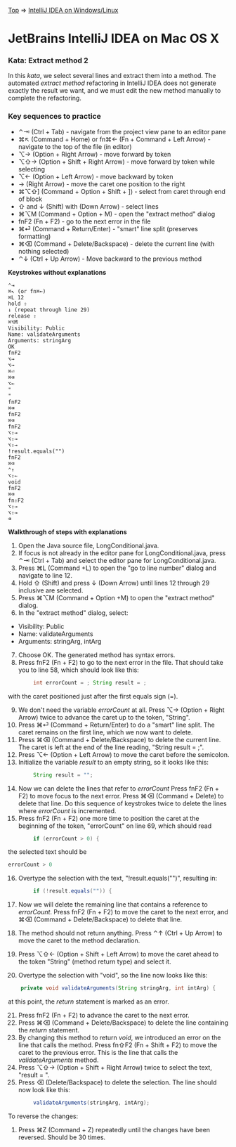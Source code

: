 [Top](README.md) => [IntelliJ IDEA on Windows/Linux](ij-osx.md)

# JetBrains IntelliJ IDEA on Mac OS X

### Kata: Extract method 2

In this _kata_, we select several lines and extract them into a method. The automated _extract method_ refactoring in IntelliJ IDEA does not generate exactly the result we want, and we must edit the new method manually to complete the refactoring.

### Key sequences to practice

- ⌃⇥ (Ctrl + Tab) - navigate from the project view pane to an editor pane
- ⌘↖︎ (Command + Home) or fn⌘← (Fn + Command + Left Arrow) - navigate to the top of the file (in editor)
- ⌥→ (Option + Right Arrow) - move forward by token
- ⌥⇧→ (Option + Shift + Right Arrow) - move forward by token while selecting
- ⌥← (Option + Left Arrow) - move backward by token
- → (Right Arrow) - move the caret one position to the right
- ⌘⌥⇧] (Command + Option + Shift + ]) - select from caret through end of block
- ⇧ and ↓ (Shift) with (Down Arrow) - select lines
- ⌘⌥M (Command + Option + M) - open the "extract method" dialog
- fnF2 (Fn + F2) - go to the next error in the file
- ⌘⏎ (Command + Return/Enter) - "smart" line split (preserves formatting)
- ⌘⌫ (Command + Delete/Backspace) - delete the current line (with nothing selected)
- ⌃↓ (Ctrl + Up Arrow) - Move backward to the previous method

**Keystrokes without explanations**

```
⌃⇥
⌘↖︎ (or fn⌘←)
⌘L 12
hold ⇧
↓ (repeat through line 29)
release ⇧
⌘⌥M
Visibility: Public
Name: validateArguments
Arguments: stringArg
OK
fnF2
⌥→
⌥→
⌘⏎
⌘⌫
⌥←
"
"
fnF2
⌘⌫
fnF2
⌘⌫
fnF2
⌥⇧→
⌥⇧→
⌥⇧→
!result.equals("")
fnF2
⌘⌫
⌃↑
⌥⇧←
void
fnF2
⌘⌫
fn⇧F2
⌥⇧→
⌥⇧→
⌫
```


**Walkthrough of steps with explanations**

1. Open the Java source file, LongConditional.java.
1. If focus is not already in the editor pane for LongConditional.java, press ⌃⇥ (Ctrl + Tab) and select the editor pane for LongConditional.java.
1. Press ⌘L (Command +L) to open the "go to line number" dialog and navigate to line 12.
1. Hold ⇧ (Shift) and press ↓ (Down Arrow) until lines 12 through 29 inclusive are selected.
1. Press ⌘⌥M (Command + Option +M) to open the "extract method" dialog.
1. In the "extract method" dialog, select:
- Visibility: Public
- Name: validateArguments
- Arguments: stringArg, intArg

7. Choose OK. The generated method has syntax errors.
1. Press fnF2 (Fn + F2) to go to the next error in the file. That should take you to line 58, which should look like this:
```java
        int errorCount = ; String result = ;
```
with the caret positioned just after the first equals sign (=).

9. We don't need the variable _errorCount_ at all. Press ⌥→ (Option + Right Arrow) twice to advance the caret up to the token, "String".
10. Press ⌘⏎ (Command + Return/Enter) to do a "smart" line split. The caret remains on the first line, which we now want to delete.
11. Press ⌘⌫ (Command + Delete/Backspace) to delete the current line. The caret is left at the end of the line reading, "String result = ;".
12. Press ⌥← (Option + Left Arrow) to move the caret before the semicolon.
13. Initialize the variable _result_ to an empty string, so it looks like this:
```java
        String result = "";
```

14. Now we can delete the lines that refer to _errorCount_ Press fnF2 (Fn + F2) to move focus to the next error. Press ⌘⌫ (Command + Delete) to delete that line. Do this sequence of keystrokes twice to delete the lines where _errorCount_ is incremented.
15. Press fnF2 (Fn + F2) one more time to position the caret at the beginning of the token, "errorCount" on line 69, which should read
```java
        if (errorCount > 0) {
```
the selected text should be
```java
errorCount > 0
```

16. Overtype the selection with the text, "!result.equals("")", resulting in:
```java
        if (!result.equals("")) {
```

17. Now we will delete the remaining line that contains a reference to _errorCount_. Press fnF2 (Fn + F2) to move the caret to the next error, and ⌘⌫ (Command + Delete/Backspace) to delete that line.

18. The method should not return anything. Press ⌃↑ (Ctrl + Up Arrow) to move the caret to the method declaration.
19. Press ⌥⇧← (Option + Shift + Left Arrow) to move the caret ahead to the token "String" (method return type) and select it.
20. Overtype the selection with "void", so the line now looks like this:
```java
    private void validateArguments(String stringArg, int intArg) {
```

at this point, the _return_ statement is marked as an error.

21. Press fnF2 (Fn + F2) to advance the caret to the next error.
22. Press ⌘⌫ (Command + Delete/Backspace) to delete the line containing the _return_ statement.
23. By changing this method to return _void_, we introduced an error on the line that calls the method. Press fn⇧F2 (Fn + Shift + F2) to move the caret to the previous error. This is the line that calls the _validateArguments_ method.
24. Press ⌥⇧→ (Option + Shift + Right Arrow) twice to select the text, "result = ".
25. Press ⌫ (Delete/Backspace) to delete the selection. The line should now look like this:
```java
        validateArguments(stringArg, intArg);
```


To reverse the changes:

1. Press ⌘Z (Command + Z) repeatedly until the changes have been reversed. Should be 30 times.






